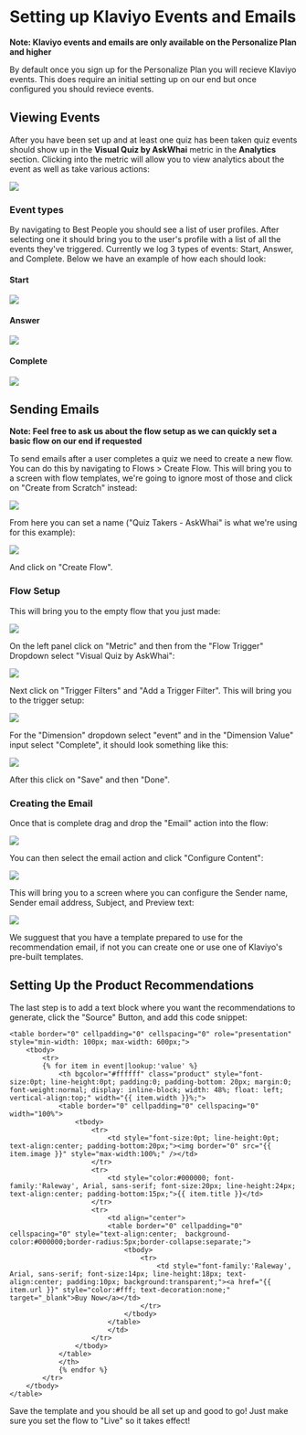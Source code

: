 # Setting up Klaviyo Events and Emails

**Note: Klaviyo events and emails are only available on the Personalize Plan and higher**

By default once you sign up for the Personalize Plan you will recieve Klaviyo events. This does require an initial setting up on our end but once configured you should reviece events.

## Viewing Events

After you have been set up and at least one quiz has been taken quiz events should show up in the **Visual Quiz by AskWhai** metric in the **Analytics** section. Clicking into the metric will allow you to view analytics about the event as well as take various actions:

![](../images/klaviyo/klaviyo_actions.png)

### Event types

By navigating to Best People you should see a list of user profiles. After selecting one it should bring you to the user's profile with a list of all the events they've triggered. Currently we log 3 types of events: Start, Answer, and Complete. Below we have an example of how each should look:

#### Start

![](../images/klaviyo/klaviyo_start.png)

#### Answer

![](../images/klaviyo/klaviyo_answer.png)

#### Complete

![](../images/klaviyo/klaviyo_complete.png)

## Sending Emails

**Note: Feel free to ask us about the flow setup as we can quickly set a basic flow on our end if requested**

To send emails after a user completes a quiz we need to create a new flow. You can do this by navigating to Flows > Create Flow. This will bring you to a screen with flow templates, we're going to ignore most of those and click on "Create from Scratch" instead:

![](../images/klaviyo/klaviyo_create_flow.png)

From here you can set a name ("Quiz Takers - AskWhai" is what we're using for this example):

![](../images/klaviyo/klaviyo_create_flow_popup.png)

And click on "Create Flow".

### Flow Setup

This will bring you to the empty flow that you just made:

![](../images/klaviyo/klaviyo_flow_1.png)

On the left panel click on "Metric" and then from the "Flow Trigger" Dropdown select "Visual Quiz by AskWhai":

![](../images/klaviyo/klaviyo_flow_2.png)

Next click on "Trigger Filters" and "Add a Trigger Filter". This will bring you to the trigger setup:

![](../images/klaviyo/klaviyo_flow_3.png)

For the "Dimension" dropdown select "event" and in the "Dimension Value" input select "Complete", it should look something like this:

![](../images/klaviyo/klaviyo_flow_4.png)

After this click on "Save" and then "Done".

### Creating the Email

Once that is complete drag and drop the "Email" action into the flow:

![](../images/klaviyo/klaviyo_flow_5.png)

You can then select the email action and click "Configure Content":

![](../images/klaviyo/klaviyo_flow_6.png)

This will bring you to a screen where you can configure the Sender name, Sender email address, Subject, and Preview text:

![](../images/klaviyo/klaviyo_flow_7.png)

We sugguest that you have a template prepared to use for the recommendation email, if not you can create one or use one of Klaviyo's pre-built templates.

## Setting Up the Product Recommendations

The last step is to add a text block where you want the recommendations to generate, click the "Source" Button, and add this code snippet:

```
<table border="0" cellpadding="0" cellspacing="0" role="presentation" style="min-width: 100px; max-width: 600px;">
	<tbody>
		<tr>
        {% for item in event|lookup:'value' %}
			<th bgcolor="#ffffff" class="product" style="font-size:0pt; line-height:0pt; padding:0; padding-bottom: 20px; margin:0; font-weight:normal; display: inline-block; width: 48%; float: left; vertical-align:top;" width="{{ item.width }}%;">
			<table border="0" cellpadding="0" cellspacing="0" width="100%">
				<tbody>
					<tr>
						<td style="font-size:0pt; line-height:0pt; text-align:center; padding-bottom:20px;"><img border="0" src="{{ item.image }}" style="max-width:100%;" /></td>
					</tr>
					<tr>
						<td style="color:#000000; font-family:'Raleway', Arial, sans-serif; font-size:20px; line-height:24px; text-align:center; padding-bottom:15px;">{{ item.title }}</td>
					</tr>
					<tr>
						<td align="center">
						<table border="0" cellpadding="0" cellspacing="0" style="text-align:center;  background-color:#000000;border-radius:5px;border-collapse:separate;">
							<tbody>
								<tr>
									<td style="font-family:'Raleway', Arial, sans-serif; font-size:14px; line-height:18px; text-align:center; padding:10px; background:transparent;"><a href="{{ item.url }}" style="color:#fff; text-decoration:none;" target="_blank">Buy Now</a></td>
								</tr>
							</tbody>
						</table>
						</td>
					</tr>
				</tbody>
			</table>
			</th>
			{% endfor %}
		</tr>
	</tbody>
</table>
```

Save the template and you should be all set up and good to go! Just make sure you set the flow to "Live" so it takes effect!